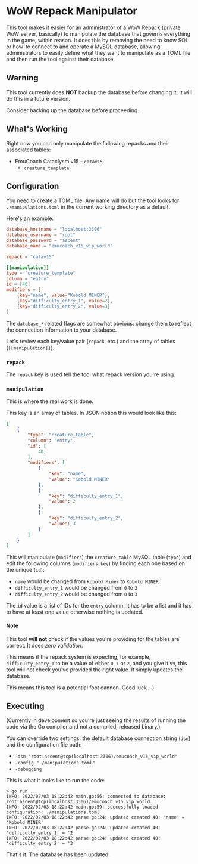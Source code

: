 # WoW Repack Manipulator

This tool makes it easier for an administrator of a WoW Repack (private WoW server, basically) to manipulate the database that governs everything in the game, within reason. It does this by removing the need to know SQL or how-to connect to and operate a MySQL database, allowing administrators to easily define what they want to manipulate as a TOML file and then run the tool against their database.

## Warning

This tool currently does **NOT** backup the database before changing it. It will do this in a future version.

Consider backing up the database before proceeding.

## What's Working

Right now you can only manipulate the following repacks and their associated tables:

* EmuCoach Cataclysm v15 - `catav15`
    * `creature_template`

## Configuration

You need to create a TOML file. Any name will do but the tool looks for `./manipulations.toml` in the current working directory as a default.

Here's an example:

```toml
database_hostname = "localhost:3306"
database_username = "root"
database_password = "ascent"
database_name = "emucoach_v15_vip_world"

repack = "catav15"

[[manipulation]]
type = "creature_template"
column = "entry"
id = [40]
modifiers = [
    {key="name", value="Kobold MINER"},
    {key="difficulty_entry_1", value=2},
    {key="difficulty_entry_2", value=3}
]
```

The `database_*` related flags are somewhat obvious: change them to reflect the connection information to your database.

Let's review each key/value pair (`repack`, etc.) and the array of tables (`[[manipulation]]`).

### `repack`

The `repack` key is used tell the tool what repack version you're using.

### `manipulation`

This is where the real work is done.

This key is an array of tables. In JSON notion this would look like this:

```json
[
    {
        "type": "creature_table",
        "column": "entry",
        "id": [
            40,
        ],
        "modifiers": [
            {
                "key": "name",
                "value": "Kobold MINER"
            },
            {
                "key": "difficulty_entry_1",
                "value": 2
            },
            {
                "key": "difficulty_entry_2",
                "value": 3
            }
        ]
    }
]
```

This will manipulate (`modifiers`) the `creature_table` MySQL table (`type`) and edit the following columns (`modifiers.key`) by finding each one based on the unique (`id`):

* `name` would be changed from `Kobold Miner` to `Kobold MINER`
* `difficulty_entry_1` would be changed from `0` to `2`
* `difficulty_entry_2` would be changed from `0` to `3`

The `id` value is a list of IDs for the `entry` column. It has to be a list and it has to have at least one value otherwise nothing is updated.

#### Note

This tool **will not** check if the values you're providing for the tables are correct. It does *zero validation*.

This means if the repack system is expecting, for example, `difficulty_entry_1` to be a value of either `0`, `1` or `2`, and you give it `99`, this tool will not check you've provided the right value. It simply updates the database.

This means this tool is a potential foot cannon. Good luck ;-)

## Executing

(Currently in development so you're just seeing the results of running the code via the Go compiler and not a compiled, released binary.)

You can override two settings: the default database connection string (`dsn`) and the configuration file path:

* `-dsn "root:ascent@tcp(localhost:3306)/emucoach_v15_vip_world"`
* `-config "./manipulations.toml"`
* `-debugging`

This is what it looks like to run the code:

```shell
> go run .
INFO: 2022/02/03 18:22:42 main.go:56: connected to database: root:ascent@tcp(localhost:3306)/emucoach_v15_vip_world
INFO: 2022/02/03 18:22:42 main.go:59: successfully loaded configuration: ./manipulations.toml
INFO: 2022/02/03 18:22:42 parse.go:24: updated created 40: 'name' = 'Kobold MINER'
INFO: 2022/02/03 18:22:42 parse.go:24: updated created 40: 'difficulty_entry_1' = '2'        
INFO: 2022/02/03 18:22:42 parse.go:24: updated created 40: 'difficulty_entry_2' = '3' 
```

That's it. The database has been updated.
